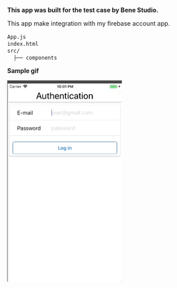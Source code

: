 
**This app was built for the test case by Bene Studio.**<br/>

This app make integration with my firebase account app.
```
App.js
index.html
src/  
  ├── components
```

**Sample gif**<br/>
<div><img alt="gif" src="sample/sample.gif" /></div>

